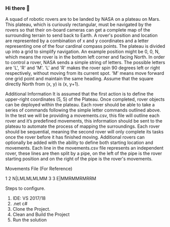 ### Hi there 👋

A squad of robotic rovers are to be landed by NASA on a plateau on Mars. This plateau, which is curiously rectangular, must be navigated by the rovers so that their on-board cameras can get a complete map of the surrounding terrain to send back to Earth.
A rover's position and location are represented by a combination of x and y coordinates and a letter representing one of the four cardinal compass points. The plateau is divided up into a grid to simplify navigation. An example position might be 0, 0, N, which means the rover is in the bottom left corner and facing North.
In order to control a rover, NASA sends a simple string of letters. The possible letters are 'L', 'R' and 'M'. 'L' and 'R' makes the rover spin 90 degrees left or right respectively, without moving from its current spot. 'M' means move forward one grid point and maintain the same heading.
Assume that the square directly North from (x, y) is (x, y+1).

Additional Information
It is assumed that the first action is to define the upper-right coordinates (5, 5) of the Plateau.
Once completed, rover objects can be deployed within the plateau. Each rover should be able to take a series of commands following the simple letter commands outlined above.
In the test we will be providing a movements.csv, this file will outline each rover and it’s predefined movements, this information should be sent to the plateau to automate the process of mapping the surroundings.
Each rover should be sequential, meaning the second rover will only complete its tasks once the rover before it has finished moving.
Additional rovers can optionally be added with the ability to define both starting location and movements.
Each line in the movements.csv file represents an independent rover, these lines are then split by a pipe, on the left of the pipe is the rover starting position and on the right of the pipe is the rover's movements.

Movements File (For Reference)

1 2 N|LMLMLMLMM
3 3 E|MMRMMRMRRM

Steps to configure.

1. IDE: VS 2017/18
2. .net c#
3. Clone the Project.
4. Clean and Build the Project
5. Run the solution

